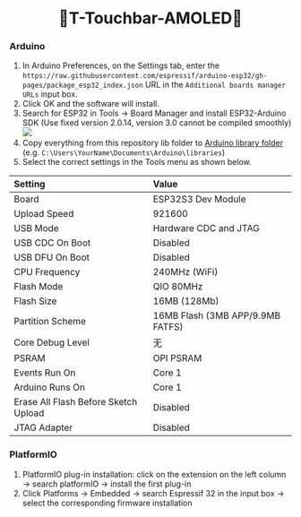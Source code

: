 ﻿<h1 align = "center"> 🌟T-Touchbar-AMOLED🌟</h1>

### Arduino

1. In Arduino Preferences, on the Settings tab, enter the `https://raw.githubusercontent.com/espressif/arduino-esp32/gh-pages/package_esp32_index.json` URL in the `Additional boards manager URLs` input box. 
2. Click OK and the software will install. 
3. Search for ESP32 in Tools → Board Manager and install ESP32-Arduino SDK (Use fixed version 2.0.14, version 3.0 cannot be compiled smoothly)
![](image/Arduino_board.png)
4. Copy everything from this repository lib folder to [Arduino library folder](https://docs.arduino.cc/software/ide-v1/tutorials/installing-libraries#manual-installation) (e.g. `C:\Users\YourName\Documents\Arduino\libraries`)
5. Select the correct settings in the Tools menu as shown below.

| Setting                              | Value                                   |
| :----------------------------------- | :-------------------------------------- |
| Board                                | ESP32S3 Dev Module                      |
| Upload Speed                         | 921600                                  |
| USB Mode                             | Hardware CDC and JTAG                   |
| USB CDC On Boot                      | Disabled                                |
| USB DFU On Boot                      | Disabled                                |
| CPU Frequency                        | 240MHz (WiFi)                           |
| Flash Mode                           | QIO 80MHz                               |
| Flash Size                           | 16MB (128Mb)                            |
| Partition Scheme                     | 16MB Flash (3MB APP/9.9MB FATFS)        |
| Core Debug Level                     | 无                                      |
| PSRAM                                | OPI PSRAM                               |
| Events Run On                        | Core 1                                  |
| Arduino Runs On                      | Core 1                                  |
| Erase All Flash Before Sketch Upload | Disabled                                |
| JTAG Adapter                         | Disabled                                |

### PlatformIO

1. PlatformIO plug-in installation: click on the extension on the left column → search platformIO → install the first plug-in
2. Click Platforms → Embedded → search Espressif 32 in the input box → select the corresponding firmware installation
